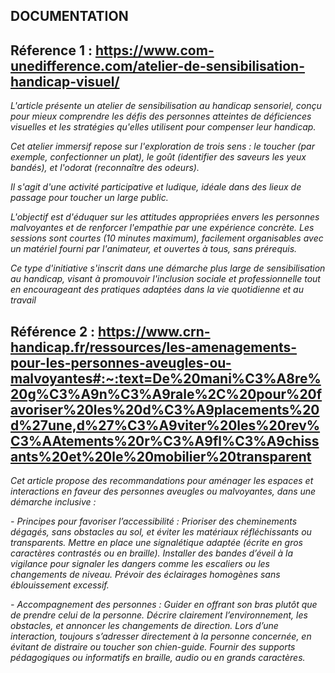## **DOCUMENTATION**

## Réference 1 : https://www.com-unedifference.com/atelier-de-sensibilisation-handicap-visuel/
*L'article présente un atelier de sensibilisation au handicap sensoriel, conçu pour mieux comprendre les défis des personnes atteintes de déficiences visuelles et les stratégies qu'elles utilisent pour compenser leur handicap.* 

*Cet atelier immersif repose sur l'exploration de trois sens : le toucher (par exemple, confectionner un plat), le goût (identifier des saveurs les yeux bandés), et l'odorat (reconnaître des odeurs).*

*Il s'agit d'une activité participative et ludique, idéale dans des lieux de passage pour toucher un large public.* 

*L'objectif est d'éduquer sur les attitudes appropriées envers les personnes malvoyantes et de renforcer l'empathie par une expérience concrète.* 
*Les sessions sont courtes (10 minutes maximum), facilement organisables avec un matériel fourni par l'animateur, et ouvertes à tous, sans prérequis.*

*Ce type d'initiative s'inscrit dans une démarche plus large de sensibilisation au handicap, visant à promouvoir l'inclusion sociale et professionnelle tout en encourageant des pratiques adaptées dans la vie quotidienne et au travail​*

## Référence 2 : https://www.crn-handicap.fr/ressources/les-amenagements-pour-les-personnes-aveugles-ou-malvoyantes#:~:text=De%20mani%C3%A8re%20g%C3%A9n%C3%A9rale%2C%20pour%20favoriser%20les%20d%C3%A9placements%20d%27une,d%27%C3%A9viter%20les%20rev%C3%AAtements%20r%C3%A9fl%C3%A9chissants%20et%20le%20mobilier%20transparent 
*Cet article propose des recommandations pour aménager les espaces et interactions en faveur des personnes aveugles ou malvoyantes, dans une démarche inclusive :*

*- Principes pour favoriser l’accessibilité : 
Prioriser des cheminements dégagés, sans obstacles au sol, et éviter les matériaux réfléchissants ou transparents.
Mettre en place une signalétique adaptée (écrite en gros caractères contrastés ou en braille).
Installer des bandes d’éveil à la vigilance pour signaler les dangers comme les escaliers ou les changements de niveau.
Prévoir des éclairages homogènes sans éblouissement excessif.*

*- Accompagnement des personnes : 
Guider en offrant son bras plutôt que de prendre celui de la personne.
Décrire clairement l’environnement, les obstacles, et annoncer les changements de direction.
Lors d’une interaction, toujours s’adresser directement à la personne concernée, en évitant de distraire ou toucher son chien-guide.
Fournir des supports pédagogiques ou informatifs en braille, audio ou en grands caractères.*
